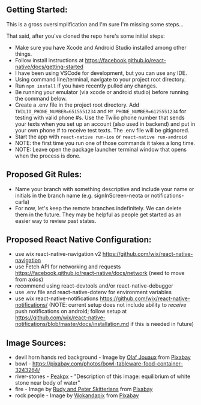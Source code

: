 ## Getting Started:
This is a gross oversimplification and I'm sure I'm missing some steps...

That said, after you've cloned the repo here's some initial steps: 
* Make sure you have Xcode and Android Studio installed among other things.
* Follow install instructions at https://facebook.github.io/react-native/docs/getting-started
* I have been using VSCode for development, but you can use any IDE.
* Using command line/terminal, navigate to your project root directory.
* Run `npm install` if you have recently pulled any changes.
* Be running your emulator (via xcode or android studio) before running the command below.
* Create a .env file in the project root directory.  Add `TWILIO_PHONE_NUMBER=6515551234` and `MY_PHONE_NUMBER=6125551234` for testing with valid phone #s.  Use the Twilio phone number that sends your texts when you set up an account (also used in backend) and put in your own phone # to receive test texts.  The .env file will be gitignored.
* Start the app with `react-native run-ios` or `react-native run-android`
* NOTE: the first time you run one of those commands it takes a long time.  
* NOTE: Leave open the package launcher terminal window that opens when the process is done.


## Proposed Git Rules:
* Name your branch with something descriptive and include your name or initials in the branch name (e.g. signInScreen-neota or notifications-carla)
* For now, let's keep the remote branches indefinitely.  We can delete them in the future.  They may be helpful as people get started as an easier way to review past states.

## Proposed React Native Configuration:
* use wix react-native-navigation v2  https://github.com/wix/react-native-navigation
* use Fetch API for networking and requests https://facebook.github.io/react-native/docs/network (need to move from axios)
* recommend using react-devtools and/or react-native-debugger
* use .env file and react-native-dotenv for environment variables
* use wix react-native-notifications https://github.com/wix/react-native-notifications/ (NOTE: current setup does not include ability to _receive_ push notifications on android; follow setup at https://github.com/wix/react-native-notifications/blob/master/docs/installation.md if this is needed in future)


## Image Sources:
* devil horn hands red background  - Image by <a href="https://pixabay.com/users/Mainzer-5900218/?utm_source=link-attribution&amp;utm_medium=referral&amp;utm_campaign=image&amp;utm_content=2823831">Olaf Jouaux</a> from <a href="https://pixabay.com/?utm_source=link-attribution&amp;utm_medium=referral&amp;utm_campaign=image&amp;utm_content=2823831">Pixabay</a>
* bowl - https://pixabay.com/photos/bowl-tableware-food-container-3243264/
* river-stones - <a href="http://www.peakpx.com/400774/rock-cairn">Peakpx</a> - "Description of this image: equilibrium of white stone near body of water"
* fire - Image by <a href="https://pixabay.com/users/Skitterphoto-324082/?utm_source=link-attribution&amp;utm_medium=referral&amp;utm_campaign=image&amp;utm_content=726268">Rudy and Peter Skitterians</a> from <a href="https://pixabay.com/?utm_source=link-attribution&amp;utm_medium=referral&amp;utm_campaign=image&amp;utm_content=726268">Pixabay</a>
* rock people - Image by <a href="https://pixabay.com/users/Wokandapix-614097/?utm_source=link-attribution&amp;utm_medium=referral&amp;utm_campaign=image&amp;utm_content=1771913">Wokandapix</a> from <a href="https://pixabay.com/?utm_source=link-attribution&amp;utm_medium=referral&amp;utm_campaign=image&amp;utm_content=1771913">Pixabay</a>
